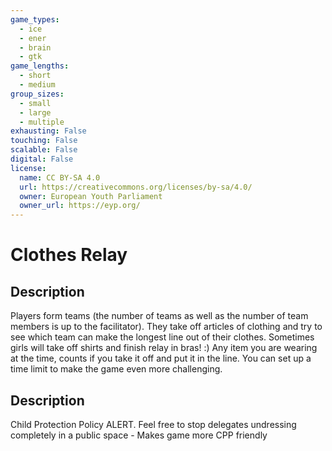 ```yaml
---
game_types:
  - ice
  - ener
  - brain
  - gtk
game_lengths:
  - short
  - medium
group_sizes:
  - small
  - large
  - multiple
exhausting: False
touching: False
scalable: False
digital: False
license:
  name: CC BY-SA 4.0
  url: https://creativecommons.org/licenses/by-sa/4.0/
  owner: European Youth Parliament
  owner_url: https://eyp.org/
---
```

# Clothes Relay

## Description
Players form teams (the number of teams as well as the number of team
members is up to the facilitator). They take off articles of clothing and try to see which team can make the longest line out of their clothes. Sometimes girls will take off shirts and finish relay in bras! :) Any item you are wearing at the time, counts if you take it off and put it in the line. You can set up a time limit to make the game even more challenging.

## Description
Child Protection Policy ALERT. Feel free to stop delegates undressing completely in a public space - Makes game more CPP friendly
